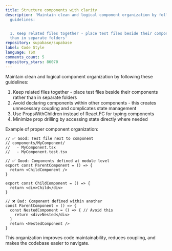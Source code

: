 ```yaml
---
title: Structure components with clarity
description: 'Maintain clean and logical component organization by following these
  guidelines:


  1. Keep related files together - place test files beside their components rather
  than in separate folders'
repository: supabase/supabase
label: Code Style
language: TSX
comments_count: 5
repository_stars: 86070
---
```


Maintain clean and logical component organization by following these guidelines:

1. Keep related files together - place test files beside their components rather than in separate folders
2. Avoid declaring components within other components - this creates unnecessary coupling and complicates state management
3. Use PropsWithChildren instead of React.FC for typing components
4. Minimize prop drilling by accessing state directly where needed

Example of proper component organization:

```tsx
// ✅ Good: Test file next to component
// components/MyComponent/
//   - MyComponent.tsx
//   - MyComponent.test.tsx

// ✅ Good: Components defined at module level
export const ParentComponent = () => {
  return <ChildComponent />
}

export const ChildComponent = () => {
  return <div>Child</div>
}

// ❌ Bad: Component defined within another
const ParentComponent = () => {
  const NestedComponent = () => { // Avoid this
    return <div>Nested</div>
  }
  return <NestedComponent />
}
```

This organization improves code maintainability, reduces coupling, and makes the codebase easier to navigate.